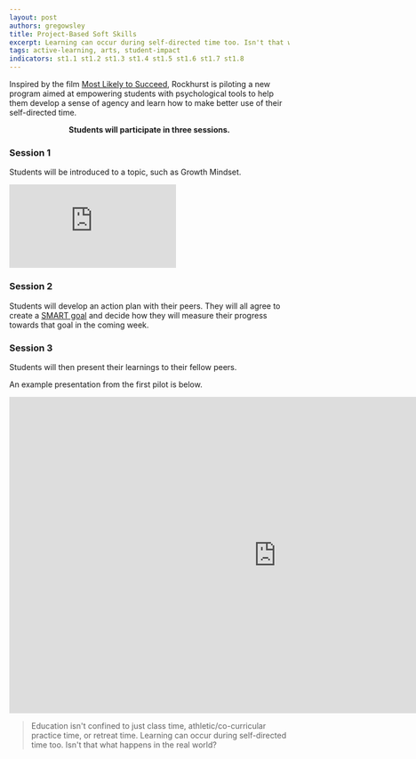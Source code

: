 ```yaml
---
layout: post
authors: gregowsley
title: Project-Based Soft Skills
excerpt: Learning can occur during self-directed time too. Isn't that what happens in the real world?
tags: active-learning, arts, student-impact
indicators: st1.1 st1.2 st1.3 st1.4 st1.5 st1.6 st1.7 st1.8
---
```

Inspired by the film [Most Likely to Succeed](http://steam.rockhursths.edu/2016/10/06/MLTS.html), Rockhurst is piloting a new program aimed at empowering students with psychological tools to help them develop a sense of agency and learn how to make better use of their self-directed time.

<div align="center"> 
<b> Students will participate in three sessions. </b>
</div>


### Session 1 

Students will be introduced to a topic, such as Growth Mindset.

<div class="embed-container">
<iframe src="https://www.youtube.com/embed/pN34FNbOKXc" frameborder="0" allowfullscreen></iframe>
</div>

### Session 2


Students will develop an action plan with their peers. They will all agree to create a [SMART goal](https://www.projectsmart.co.uk/smart-goals.php) and decide how they will measure their progress towards that goal in the coming week.


### Session 3


Students will then present their learnings to their fellow peers.


An example presentation from the first pilot is below.


<div class="embed-container">
<iframe src="https://docs.google.com/presentation/d/1ls36Pp8PSVYodmX7tFGk5lOqoYizafCgWPVjaUKu7uo/embed?start=false&loop=false&delayms=3000" frameborder="0" width="960" height="569" allowfullscreen="true" mozallowfullscreen="true" webkitallowfullscreen="true"></iframe>
</div>


<blockquote> Education isn't confined to just class time, athletic/co-curricular practice time, or retreat time. Learning can occur during self-directed time too. Isn't that what happens in the real world? </blockquote>
